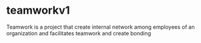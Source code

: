 # teamworkv1
Teamwork is a project that create internal network among employees of an organization and facilitates teamwork and create bonding
